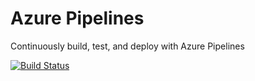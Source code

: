 # Azure Pipelines
Continuously build, test, and deploy with Azure Pipelines

[![Build Status](https://dev.azure.com/lbdonascimento/lbdonascimento/_apis/build/status/lednascimento.AzurePipelinesTest%20(1)?branchName=master)](https://dev.azure.com/lbdonascimento/lbdonascimento/_build/latest?definitionId=2&branchName=master)
